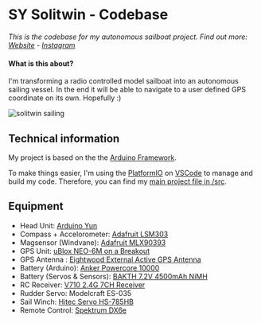 # SY Solitwin - Codebase

_This is the codebase for my autonomous sailboat project. Find out more: [Website](http://www.lippe-mann.de/solitwin) - [Instagram](https://www.instagram.com/sy_solitwin/)_

#### What is this about?

I'm transforming a radio controlled model sailboat into an autonomous sailing vessel. In the end it will be able to navigate to a user defined GPS coordinate on its own. Hopefully :)

![solitwin sailing](https://i.imgur.com/Q7F9jBA.gif)

## Technical information

My project is based on the the [Arduino Framework](https://www.arduino.cc).

To make things easier, I'm using the [PlatformIO](https://platformio.org) on [VSCode](https://code.visualstudio.com) to manage and build my code. Therefore, you can find my [main project file in /src](https://github.com/mlippe/solitwin/blob/master/src/main.cpp).

## Equipment

- Head Unit: [Arduino Yun](https://store.arduino.cc/arduino-yun)
- Compass + Accelorometer: [Adafruit LSM303](https://www.adafruit.com/product/1120)
- Magsensor (Windvane): [Adafruit MLX90393](https://www.adafruit.com/product/4022)
- GPS Unit: [uBlox NEO-6M on a Breakout](https://lastminuteengineers.com/neo6m-gps-arduino-tutorial/)
- GPS Antenna : [Eightwood External Active GPS Antenna](https://www.amazon.de/gp/product/B07YW3BKDW/ref=ppx_yo_dt_b_asin_title_o00_s00?ie=UTF8&psc=1)
- Battery (Arduino): [Anker Powercore 10000](https://www.anker.com/de/products/variant/powercore-10000/A1263011)
- Battery (Servos & Sensors): [BAKTH 7.2V 4500mAh NiMH](https://www.amazon.de/gp/product/B0797PF744/ref=ppx_yo_dt_b_asin_title_o03_s00?ie=UTF8&psc=1)
- RC Receiver: [V710 2.4G 7CH Receiver](https://www.banggood.com/V710-2_4G-7CH-Receiver-for-Spektrum-Storm-G152-DSMX-DSM2-RC-Drone-FPV-Racing-Multi-Rotor-p-1432827.html?rmmds=buy&cur_warehouse=CN)
- Rudder Servo: Modelcraft ES-035
- Sail Winch: [Hitec Servo HS-785HB](https://www.multiplex-rc.de/produkte/112785-servo-hs-785hb)
- Remote Control: [Spektrum DX6e](https://www.horizonhobby.de/de/-spmr6650eu--3)
